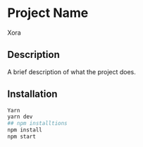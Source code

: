 # Project Name
Xora
## Description
A brief description of what the project does.

## Installation
```bash
Yarn 
yarn dev
## npm installtions
npm install
npm start
